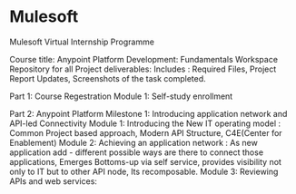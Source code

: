 # Mulesoft
Mulesoft Virtual Internship Programme

Course title: Anypoint Platform Development: Fundamentals
Workspace Repository for all Project deliverables:
Includes : Required Files, Project Report Updates, Screenshots of the task completed.


Part 1: Course Regestration
  Module 1: Self-study enrollment

Part 2: Anypoint Platform
Milestone 1: Introducing application network and API-led Connectivity
  Module 1: Introducing the New IT operating model :
            Common Project based approach, Modern API Structure, C4E(Center for Enablement)
  Module 2: Achieving an application network :
            As new application add - different possible ways are there to connect those applications, 
            Emerges Bottoms-up via self service, provides visibility not only to IT but to other API node,
            Its recomposable.
  Module 3: Reviewing APIs and web services:
            
